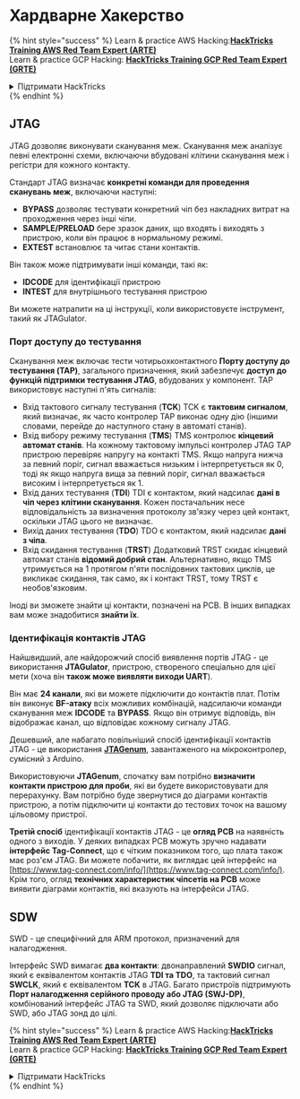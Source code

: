 # Хардварне Хакерство

{% hint style="success" %}
Learn & practice AWS Hacking:<img src="/.gitbook/assets/arte.png" alt="" data-size="line">[**HackTricks Training AWS Red Team Expert (ARTE)**](https://training.hacktricks.xyz/courses/arte)<img src="/.gitbook/assets/arte.png" alt="" data-size="line">\
Learn & practice GCP Hacking: <img src="/.gitbook/assets/grte.png" alt="" data-size="line">[**HackTricks Training GCP Red Team Expert (GRTE)**<img src="/.gitbook/assets/grte.png" alt="" data-size="line">](https://training.hacktricks.xyz/courses/grte)

<details>

<summary>Підтримати HackTricks</summary>

* Перевірте [**плани підписки**](https://github.com/sponsors/carlospolop)!
* **Приєднуйтесь до** 💬 [**групи Discord**](https://discord.gg/hRep4RUj7f) або [**групи Telegram**](https://t.me/peass) або **слідкуйте** за нами в **Twitter** 🐦 [**@hacktricks\_live**](https://twitter.com/hacktricks\_live)**.**
* **Діліться хакерськими трюками, надсилаючи PR до** [**HackTricks**](https://github.com/carlospolop/hacktricks) та [**HackTricks Cloud**](https://github.com/carlospolop/hacktricks-cloud) репозиторіїв на GitHub.

</details>
{% endhint %}

## JTAG

JTAG дозволяє виконувати сканування меж. Сканування меж аналізує певні електронні схеми, включаючи вбудовані клітини сканування меж і регістри для кожного контакту.

Стандарт JTAG визначає **конкретні команди для проведення сканувань меж**, включаючи наступні:

* **BYPASS** дозволяє тестувати конкретний чіп без накладних витрат на проходження через інші чіпи.
* **SAMPLE/PRELOAD** бере зразок даних, що входять і виходять з пристрою, коли він працює в нормальному режимі.
* **EXTEST** встановлює та читає стани контактів.

Він також може підтримувати інші команди, такі як:

* **IDCODE** для ідентифікації пристрою
* **INTEST** для внутрішнього тестування пристрою

Ви можете натрапити на ці інструкції, коли використовуєте інструмент, такий як JTAGulator.

### Порт доступу до тестування

Сканування меж включає тести чотирьохконтактного **Порту доступу до тестування (TAP)**, загального призначення, який забезпечує **доступ до функцій підтримки тестування JTAG**, вбудованих у компонент. TAP використовує наступні п'ять сигналів:

* Вхід тактового сигналу тестування (**TCK**) TCK є **тактовим сигналом**, який визначає, як часто контролер TAP виконає одну дію (іншими словами, перейде до наступного стану в автоматі станів).
* Вхід вибору режиму тестування (**TMS**) TMS контролює **кінцевий автомат станів**. На кожному тактовому імпульсі контролер JTAG TAP пристрою перевіряє напругу на контакті TMS. Якщо напруга нижча за певний поріг, сигнал вважається низьким і інтерпретується як 0, тоді як якщо напруга вища за певний поріг, сигнал вважається високим і інтерпретується як 1.
* Вхід даних тестування (**TDI**) TDI є контактом, який надсилає **дані в чіп через клітини сканування**. Кожен постачальник несе відповідальність за визначення протоколу зв'язку через цей контакт, оскільки JTAG цього не визначає.
* Вихід даних тестування (**TDO**) TDO є контактом, який надсилає **дані з чіпа**.
* Вхід скидання тестування (**TRST**) Додатковий TRST скидає кінцевий автомат станів **відомий добрий стан**. Альтернативно, якщо TMS утримується на 1 протягом п'яти послідовних тактових циклів, це викликає скидання, так само, як і контакт TRST, тому TRST є необов'язковим.

Іноді ви зможете знайти ці контакти, позначені на PCB. В інших випадках вам може знадобитися **знайти їх**.

### Ідентифікація контактів JTAG

Найшвидший, але найдорожчий спосіб виявлення портів JTAG - це використання **JTAGulator**, пристрою, створеного спеціально для цієї мети (хоча він **також може виявляти виходи UART**).

Він має **24 канали**, які ви можете підключити до контактів плат. Потім він виконує **BF-атаку** всіх можливих комбінацій, надсилаючи команди сканування меж **IDCODE** та **BYPASS**. Якщо він отримує відповідь, він відображає канал, що відповідає кожному сигналу JTAG.

Дешевший, але набагато повільніший спосіб ідентифікації контактів JTAG - це використання [**JTAGenum**](https://github.com/cyphunk/JTAGenum/), завантаженого на мікроконтролер, сумісний з Arduino.

Використовуючи **JTAGenum**, спочатку вам потрібно **визначити контакти пристрою для проби**, які ви будете використовувати для перерахунку. Вам потрібно буде звернутися до діаграми контактів пристрою, а потім підключити ці контакти до тестових точок на вашому цільовому пристрої.

**Третій спосіб** ідентифікації контактів JTAG - це **огляд PCB** на наявність одного з виходів. У деяких випадках PCB можуть зручно надавати **інтерфейс Tag-Connect**, що є чітким показником того, що плата також має роз'єм JTAG. Ви можете побачити, як виглядає цей інтерфейс на [https://www.tag-connect.com/info/](https://www.tag-connect.com/info/). Крім того, огляд **технічних характеристик чіпсетів на PCB** може виявити діаграми контактів, які вказують на інтерфейси JTAG.

## SDW

SWD - це специфічний для ARM протокол, призначений для налагодження.

Інтерфейс SWD вимагає **два контакти**: двонаправлений **SWDIO** сигнал, який є еквівалентом контактів JTAG **TDI та TDO**, та тактовий сигнал **SWCLK**, який є еквівалентом **TCK** в JTAG. Багато пристроїв підтримують **Порт налагодження серійного проводу або JTAG (SWJ-DP)**, комбінований інтерфейс JTAG та SWD, який дозволяє підключати або SWD, або JTAG зонд до цілі. 

{% hint style="success" %}
Learn & practice AWS Hacking:<img src="/.gitbook/assets/arte.png" alt="" data-size="line">[**HackTricks Training AWS Red Team Expert (ARTE)**](https://training.hacktricks.xyz/courses/arte)<img src="/.gitbook/assets/arte.png" alt="" data-size="line">\
Learn & practice GCP Hacking: <img src="/.gitbook/assets/grte.png" alt="" data-size="line">[**HackTricks Training GCP Red Team Expert (GRTE)**<img src="/.gitbook/assets/grte.png" alt="" data-size="line">](https://training.hacktricks.xyz/courses/grte)

<details>

<summary>Підтримати HackTricks</summary>

* Перевірте [**плани підписки**](https://github.com/sponsors/carlospolop)!
* **Приєднуйтесь до** 💬 [**групи Discord**](https://discord.gg/hRep4RUj7f) або [**групи Telegram**](https://t.me/peass) або **слідкуйте** за нами в **Twitter** 🐦 [**@hacktricks\_live**](https://twitter.com/hacktricks\_live)**.**
* **Діліться хакерськими трюками, надсилаючи PR до** [**HackTricks**](https://github.com/carlospolop/hacktricks) та [**HackTricks Cloud**](https://github.com/carlospolop/hacktricks-cloud) репозиторіїв на GitHub.

</details>
{% endhint %}
